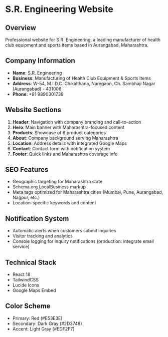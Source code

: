 # S.R. Engineering Website

## Overview
Professional website for S.R. Engineering, a leading manufacturer of health club equipment and sports items based in Aurangabad, Maharashtra.

## Company Information
- **Name**: S.R. Engineering
- **Business**: Manufacturing of Health Club Equipment & Sports Items
- **Address**: W-54, M.I.D.C. Chikalthana, Naregaon, Ch. Sambhaji Nagar (Aurangabad) - 431006
- **Phone**: +91 9890301738

## Website Sections
1. **Header**: Navigation with company branding and call-to-action
2. **Hero**: Main banner with Maharashtra-focused content
3. **Products**: Showcase of 6 product categories
4. **About**: Company background serving Maharashtra
5. **Location**: Address details with integrated Google Maps
6. **Contact**: Contact form with notification system
7. **Footer**: Quick links and Maharashtra coverage info

## SEO Features
- Geographic targeting for Maharashtra state
- Schema.org LocalBusiness markup
- Meta tags optimized for Maharashtra cities (Mumbai, Pune, Aurangabad, Nagpur, etc.)
- Location-specific keywords and content

## Notification System
- Automatic alerts when customers submit inquiries
- Visitor tracking and analytics
- Console logging for inquiry notifications (production: integrate email service)

## Technical Stack
- React 18
- TailwindCSS
- Lucide Icons
- Google Maps Embed

## Color Scheme
- Primary: Red (#E53E3E)
- Secondary: Dark Gray (#2D3748)
- Accent: Light Gray (#EDF2F7)